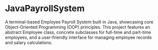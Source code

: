 # JavaPayrollSystem
A terminal-based Employee Payroll System built in Java, showcasing core Object-Oriented Programming (OOP) principles. This project features an abstract Employee class, concrete subclasses for full-time and part-time employees, and a user-friendly interface for managing employee records and salary calculations. 
